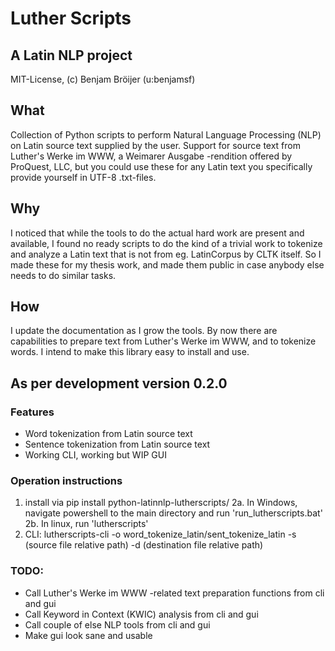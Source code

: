 # Luther Scripts
## A Latin NLP project
MIT-License, (c) Benjam Bröijer (u:benjamsf)

## What
Collection of Python scripts to perform Natural Language Processing (NLP) on Latin source text supplied by the user. Support for source text from Luther's Werke im WWW, a Weimarer Ausgabe -rendition offered by ProQuest, LLC, but you could use these for any Latin text you specifically provide yourself in UTF-8 .txt-files.

## Why
I noticed that while the tools to do the actual hard work are present and available, I found no ready scripts to do the kind of a trivial work to tokenize and analyze a Latin text that is not from eg. LatinCorpus by CLTK itself. So I made these for my thesis work, and made them public in case anybody else needs to do similar tasks. 

## How
I update the documentation as I grow the tools. By now there are capabilities to prepare text from Luther's Werke im WWW, and to tokenize words. I intend to make this library easy to install and use.

## As per development version 0.2.0

### Features
- Word tokenization from Latin source text
- Sentence tokenization from Latin source text
- Working CLI, working but WIP GUI

### Operation instructions
1. install via pip install python-latinnlp-lutherscripts/
2a. In Windows, navigate powershell to the main directory and run 'run_lutherscripts.bat'
2b. In linux, run 'lutherscripts'
3. CLI: lutherscripts-cli -o word_tokenize_latin/sent_tokenize_latin -s (source file relative path) -d (destination file relative path)

### TODO:
- Call Luther's Werke im WWW -related text preparation functions from cli and gui
- Call Keyword in Context (KWIC) analysis from cli and gui
- Call couple of else NLP tools from cli and gui
- Make gui look sane and usable
